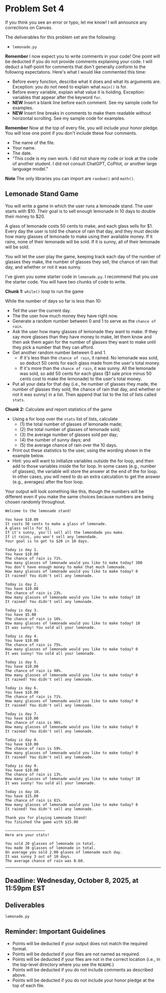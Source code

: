 # Problem Set 4
If you think you see an error or typo, let me know! I will announce any corrections on Canvas.

The deliverables for this problem set are the following:

* `lemonade.py`

**Remember** I now expect you to write comments in your code! One point will be deducted if you do not provide comments explaining your code. I will deduct a half-point for comments that don't generally conform to the following expectatons. Here's what I would like commented this time:

* Before every function, describe what it does and what its arguments are. Exception: you do not need to explain what `main()` is for.
* Before every variable, explain what value it is holding. Exception: variables that appear after the keyword `for`.
* **NEW** Insert a blank line before each comment. See my sample code for examples.
* **NEW** Insert line breaks in comments to make them readable without horizontal scrolling. See my sample code for examples.

**Remember** Now at the top of every file, you will include your honor pledge. You will lose one point if you don't include these four comments.

* The name of the file.
* Your name.
* The date.
* "This code is my own work. I did not share my code or look at the code of another student. I did not consult ChatGPT, CoPilot, or another large language model."

**Note** The only libraries you can import are `random()` and `math()`. 

## Lemonade Stand Game
You will write a game in which the user runs a lemonade stand. The user starts with $10. Their goal is to sell enough lemonade in 10 days to double their money to $20. 

A glass of lemonade costs 50 cents to make, and each glass sells for $1. Every day the user is told the chance of rain that day, and they must decide how many glasses of lemonade to make using their available money. If it rains, none of their lemonade will be sold. If it is sunny, all of their lemonade will be sold.

You will let the user play the game, keeping track each day of the number of glasses they make, the number of glasses they sell, the chance of rain that day, and whether or not it was sunny.

I've given you some starter code in `lemonade.py`. I recommend that you use the starter code. You will have two chunks of code to write.

**Chunk 1:** `while()` loop to run the game

While the number of days so far is less than 10:
  * Tell the user the current day.
  * The the user how much money they have right now.
  * Generate a random number between 0 and 1 to serve as the `chance of rain`.
  * Ask the user how many glasses of lemonade they want to make. If they say more glasses than they have money to make, let them know and then ask them again for the number of glasses they want to make until they pick a number that they can afford.
  * Get another random number between 0 and 1.
      - If it's less than the `chance of rain`, it rained. No lemonade was sold, so deduct 50 cents for each glass made from the user's total money.
      - If it's more than the `chance of rain`, it was sunny. All the lemonade was sold, so add 50 cents for each glass ($1 sale price minus 50 cents cost to make the lemonade) to the user's total money.
  * Put all your data for that day (i.e., he number of glasses they made, the number of glasses they sold, the chance of rain that day, and whether or not it was sunny) in a list. Then append that list to the list of lists called `stats`.

**Chunk 2:** Calculate and report statistics of the game
* Using a for loop over the `stats` list of lists, calculate
  - (1) the total number of glasses of lemonade made;
  - (2) the total number of glasses of lemonade sold;
  - (3) the average number of glasses sold per day;
  - (4) the number of sunny days; and
  - (5) the average chance of rain over the 10 days. 
* Print out these statistics to the user, using the wording shown in the example below.
* Hint: you will want to initialize variables outside the for loop, and then add to those variables inside the for loop. In some cases (e.g., number of glasses), the variable will store the answer at the end of the for loop. In other cases, you will need to do an extra calculation to get the answer (e.g., averages) after the foor loop.

Your output will look something like this, though the numbers will be different even if you make the same choices because numbers are being chosen randomly throughout.

```
Welcome to the lemonade stand!

You have $10.00
It costs 50 cents to make a glass of lemonade.
A glass sells for $1.
If it's sunny, you'll sell all the lemondade you make.
If it rains, you won't sell any lemondade.
Your goal is to get to $20 in 10 days.

Today is day 1.
You have $10.00
The chance of rain is 71%.
How many glasses of lemonade would you like to make today? 300
You don't have enough money to make that much lemonade.
How many glasses of lemonade would you like to make today? 0
It rained! You didn't sell any lemonade.

Today is day 2.
You have $10.00
The chance of rain is 23%.
How many glasses of lemonade would you like to make today? 10
It rained! You didn't sell any lemonade.

Today is day 3.
You have $5.00
The chance of rain is 16%.
How many glasses of lemonade would you like to make today? 10
It was sunny! You sold all your lemonade.

Today is day 4.
You have $10.00
The chance of rain is 75%.
How many glasses of lemonade would you like to make today? 0
It was sunny! You sold all your lemonade.

Today is day 5.
You have $10.00
The chance of rain is 98%.
How many glasses of lemonade would you like to make today? 0
It rained! You didn't sell any lemonade.

Today is day 6.
You have $10.00
The chance of rain is 71%.
How many glasses of lemonade would you like to make today? 0
It rained! You didn't sell any lemonade.

Today is day 7.
You have $10.00
The chance of rain is 96%.
How many glasses of lemonade would you like to make today? 0
It rained! You didn't sell any lemonade.

Today is day 8.
You have $10.00
The chance of rain is 59%.
How many glasses of lemonade would you like to make today? 0
It rained! You didn't sell any lemonade.

Today is day 9.
You have $10.00
The chance of rain is 13%.
How many glasses of lemonade would you like to make today? 10
It was sunny! You sold all your lemonade.

Today is day 10.
You have $15.00
The chance of rain is 81%.
How many glasses of lemonade would you like to make today? 0
It rained! You didn't sell any lemonade.

Thank you for playing Lemonade Stand!
You finished the game with $15.00

~~~~~~~~~~~~~~~~~~
Here are your stats!

You sold 20 glasses of lemonade in total.
You made 30 glasses of lemonade in total.
On average you sold 2.00 glases of lemonade each day.
It was sunny 3 out of 10 days.
The average chance of rain was 0.60.
```

---

## Deadline: Wednesday, October 8, 2025, at 11:59pm EST

## Deliverables

`lemonade.py`

## Reminder: Important Guidelines
* Points will be deducted if your output does not match the required format.
* Points will be deducted if your files are not named as required.
* Points will be deducted if your files are not in the correct location (i.e., in the top-level directory where you see the `README`.)
* Points will be deducted if you do not include comments as described above.
* Points will be deducted if you do not include your honor pledge at the top of each file.


